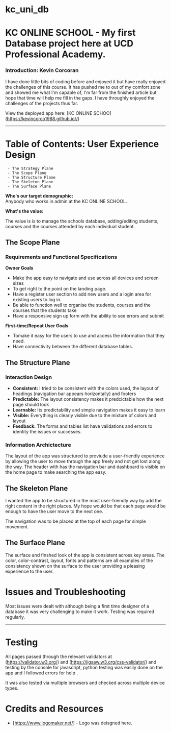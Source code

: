 # kc_uni_db

# KC ONLINE SCHOOL - My first Database project here at UCD Professional Academy.

### Introduction: Kevin Corcoran
I have done little bits of coding before and enjoyed it but have really enjoyed the challenges of this course. 
It has pushed me to out of my comfort zone and showed me what I'm capable of, I'm far from the finished article but 
hope that time will help me fill in the gaps. I have throughly enjoyed the challenges of the projects thus far.

View the deployed app here: [KC ONLINE SCHOO] (https://kevincorco1988.github.io//)

---

# Table of Contents: User Experience Design
     - The Strategy Plane
     - The Scope Plane
     - The Structure Plane
     - The Skeleton Plane
     - The Surface Plane

**Who's our target demographic:**   
Anybody who works in admin at the KC ONLINE SCHOOL.

**What's the value:**

The value is is to manage the schools database, adding/editing students, courses and the courses attended by each individual student.

## The Scope Plane

### Requirements and Functional Specifications

**Owner Goals**
   - Make the app easy to navigate and use across all devices and screen sizes
   - To get right to the point on the landing page.
   - Have a register user section to add new users and a login area for existing users to log in.
   - Be able to function well to organise the students, courses and the courses that the students take
   - Have a responsive sign up form with the ability to see errors and submit

**First-time/Repeat User Goals**
   - Tomake it easy for the users to use and access the information that they need.
   - Have connectivity between the different database tables.


## The Structure Plane

### **Interaction Design**
   - **Consistent:** I tried to be consistent with the colors used, the layout of headings (navigation bar appears horizontally) and footers
   - **Predictable:** The layout consistency makes it predcictable how the next page should look
   - **Learnable:** Its predictability and simple navigation makes it easy to learn
   - **Visible:** Everything is clearly visible due to the mixture of colors and layout
   - **Feedback:** The forms and tables list have validations and errors to identity the issues or successes.

### **Information Archictecture**
The layout of the app was structured to proviude a user-friendly experience by allowing the user to move through the app freely and not get lost along the way. The header with has the navigation bar and dashboard is visible on the home page to make searching the app easy.

## The Skeleton Plane
I wanted the app to be structured in the most user-friendly way by add the right content in the right places. My hope would be that each page would be enough to have the user move to the next one.

The navigation was to be placed at the top of each page for simple movement.

## The Surface Plane

The surface and finshed look of the app is consistent across key areas. The color, color-contrast, layout, fonts and patterns are all examples of the consistency shown on the surface to the user providing a pleasing experience to the user. 

# Issues and Troubleshooting

Most issues were dealt with although being a first time designer of a database it was very challenging to make it work. Testing was required regularly. 

-----

# Testing 

All pages passed through the relevant validators at (https://validator.w3.org/) and (https://jigsaw.w3.org/css-validator/) and testing by the console for javascript, python testing was easily done on the app and I followed errors for help . 

It was also tested via multiple browsers and checked across multiple device types. 

# Credits and Resources

  - [https://www.logomaker.net/] - Logo was deisgned here.
